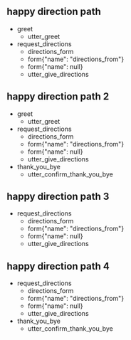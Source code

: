 <!-- With Hello --->

## happy direction path
* greet
    - utter_greet
* request_directions
    - directions_form
    - form{"name": "directions_from"}
    - form{"name": null}
    - utter_give_directions

## happy direction path 2
* greet
    - utter_greet
* request_directions
    - directions_form
    - form{"name": "directions_from"}
    - form{"name": null}
    - utter_give_directions
* thank_you_bye
    - utter_confirm_thank_you_bye

<!-- No Hello --->

## happy direction path 3
* request_directions
    - directions_form
    - form{"name": "directions_from"}
    - form{"name": null}
    - utter_give_directions

## happy direction path 4
* request_directions
    - directions_form
    - form{"name": "directions_from"}
    - form{"name": null}
    - utter_give_directions
* thank_you_bye
    - utter_confirm_thank_you_bye

